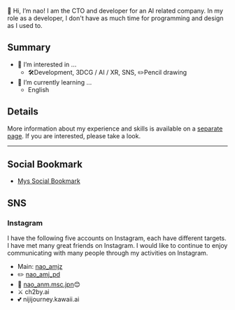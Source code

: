 👋 Hi, I’m nao! I am the CTO and developer for an AI related company. In my role as a developer, I don't have as much time for programming and design as I used to.

## Summary
- 👀 I’m interested in ...
  - 🛠️Development, 3DCG / AI / XR, SNS, ✏️Pencil drawing
- 🌱 I’m currently learning ...
  - English

## Details
More information about my experience and skills is available on a [separate page](Details.md). If you are interested, please take a look.

---

## Social Bookmark
- [Mys Social Bookmark](https://github.com/nao-amj/my-social-bookmark/issues)

## SNS
### Instagram
I have the following five accounts on Instagram, each have different targets. I have met many great friends on Instagram. I would like to continue to enjoy communicating with many people through my activities on Instagram.

- Main: [nao_amjz](https://www.instagram.com/nao_amjz/)
- ✏️ [nao_amj_pd](https://www.instagram.com/nao_amj_pd/)
- 🎵 [nao_anm.msc.jpn](https://www.instagram.com/nao_anm.msc.jpn/)😊
- ⚔️ ch2by.ai
- 💕 nijijourney.kawaii.ai


 




<!---
nao-anm-msc-jpn/nao-anm-msc-jpn is a ✨ special ✨ repository because its `README.md` (this file) appears on your GitHub profile.
You can click the Preview link to take a look at your changes.
--->
